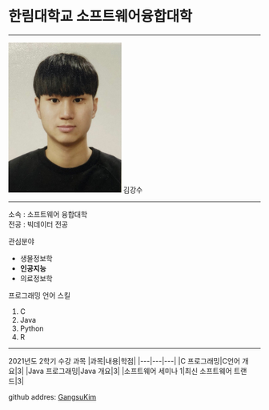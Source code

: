 # 한림대학교 소프트웨어융합대학
---
<img src="Photo.jpg" height="300">
김강수  

---

소속 : 소프트웨어 융합대학  
전공 : 빅데이터 전공  

관심분야
* 생물정보학
* **인공지능**
* 의료정보학

프로그래밍 언어 스킬   
1. C
2. Java
3. Python
4. R

--------

2021년도 2학기 수강 과목
|과목|내용|학점|
|---|---|---|
|C 프로그래밍|C언어 개요|3|
|Java 프로그래밍|Java 개요|3|
|소프트웨어 세미나 1|최신 소프트웨어 트랜드|3|

github addres: [GangsuKim][github]

[github]: http://github.com/GangsuKim
